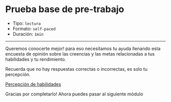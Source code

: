 # Prueba base de pre-trabajo

* Tipo: `lectura`
* Formato: `self-paced`
* Duración: `1min`

***

Queremos conocerte mejor! para eso necesitamos tu ayuda llenando esta encuesta
de opinión sobre las creencias y las metas relacionadas a
tus habilidades y tu rendimiento.

Recuerda que no hay respuestas correctas o incorrectas, es solo tu percepción.

[Percepción de habilidades](https://laboratoria.typeform.com/to/dsWoR0)

Gracias por completarlo! Ahora puedes pasar al siguiente módulo

